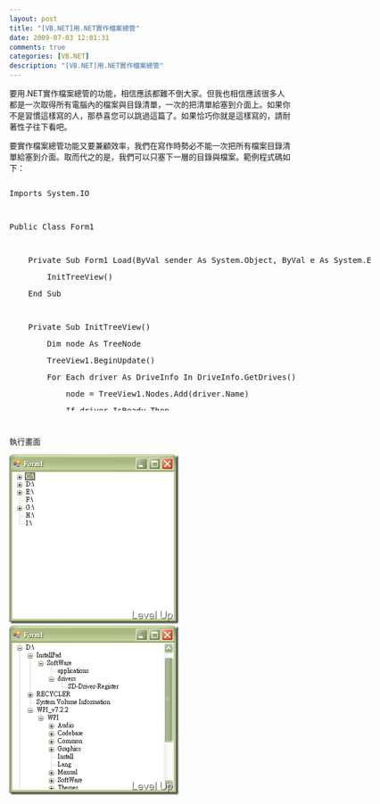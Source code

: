 ```yaml
---
layout: post
title: "[VB.NET]用.NET實作檔案總管"
date: 2009-07-03 12:01:31
comments: true
categories: [VB.NET]
description: "[VB.NET]用.NET實作檔案總管"
---
```

<p>要用.NET實作檔案總管的功能，相信應該都難不倒大家。但我也相信應該很多人都是一次取得所有電腦內的檔案與目錄清單，一次的把清單給塞到介面上。如果你不是習慣這樣寫的人，那恭喜您可以跳過這篇了。如果恰巧你就是這樣寫的，請耐著性子往下看吧。</p><p>要實作檔案總管功能又要兼顧效率，我們在寫作時勢必不能一次把所有檔案目錄清單給塞到介面。取而代之的是，我們可以只塞下一層的目錄與檔案。範例程式碼如下：</p><div style="width: 648px; height: 412px; overflow: auto"><div class="csharpcode"><pre class="alt"><span class="kwrd">Imports</span> System.IO</pre><pre>
 </pre><pre class="alt"><span class="kwrd">Public</span> <span class="kwrd">Class</span> Form1</pre><pre>
 </pre><pre class="alt">
    <span class="kwrd">Private</span> <span class="kwrd">Sub</span> Form1_Load(<span class="kwrd">ByVal</span> sender <span class="kwrd">As</span> System.<span class="kwrd">Object</span>, <span class="kwrd">ByVal</span> e <span class="kwrd">As</span> System.EventArgs) <span class="kwrd">Handles</span> <span class="kwrd">MyBase</span>.Load</pre><pre>
        InitTreeView()</pre><pre class="alt">
    <span class="kwrd">End</span> <span class="kwrd">Sub</span></pre><pre>
 </pre><pre class="alt">
    <span class="kwrd">Private</span> <span class="kwrd">Sub</span> InitTreeView()</pre><pre>
        <span class="kwrd">Dim</span> node <span class="kwrd">As</span> TreeNode</pre><pre class="alt">
        TreeView1.BeginUpdate()</pre><pre>
        <span class="kwrd">For</span> <span class="kwrd">Each</span> driver <span class="kwrd">As</span> DriveInfo <span class="kwrd">In</span> DriveInfo.GetDrives()</pre><pre class="alt">
            node = TreeView1.Nodes.Add(driver.Name)</pre><pre>
            <span class="kwrd">If</span> driver.IsReady <span class="kwrd">Then</span></pre><pre class="alt">
                AddDirectorys(node)</pre><pre>
                AddFiles(node)</pre><pre class="alt">
                node.Tag = <span class="kwrd">True</span></pre><pre>
            <span class="kwrd">End</span> <span class="kwrd">If</span></pre><pre class="alt">
        <span class="kwrd">Next</span></pre><pre>
        TreeView1.EndUpdate()</pre><pre class="alt">
    <span class="kwrd">End</span> <span class="kwrd">Sub</span></pre><pre>
 </pre><pre class="alt">
    <span class="kwrd">Private</span> <span class="kwrd">Sub</span> AddDirectorys(<span class="kwrd">ByVal</span> node <span class="kwrd">As</span> TreeNode)</pre><pre>
        <span class="kwrd">If</span> <span class="kwrd">CBool</span>(node.Tag) = <span class="kwrd">True</span> <span class="kwrd">Then</span></pre><pre class="alt">
            <span class="kwrd">Return</span></pre><pre>
        <span class="kwrd">End</span> <span class="kwrd">If</span></pre><pre class="alt">
 </pre><pre>
        <span class="kwrd">Try</span></pre><pre class="alt">
            TreeView1.BeginUpdate()</pre><pre>
            <span class="kwrd">For</span> <span class="kwrd">Each</span> dir <span class="kwrd">As</span> <span class="kwrd">String</span> <span class="kwrd">In</span> Directory.GetDirectories(node.FullPath)</pre><pre class="alt">
                node.Nodes.Add(dir.Substring(dir.LastIndexOf(<span class="str">"\"</span>) + 1))</pre><pre>
            <span class="kwrd">Next</span></pre><pre class="alt">
        <span class="kwrd">Catch</span> ex <span class="kwrd">As</span> Exception</pre><pre>
        <span class="kwrd">Finally</span></pre><pre class="alt">
            TreeView1.EndUpdate()</pre><pre>
        <span class="kwrd">End</span> <span class="kwrd">Try</span></pre><pre class="alt">
 </pre><pre>
    <span class="kwrd">End</span> <span class="kwrd">Sub</span></pre><pre class="alt">
 </pre><pre>
    <span class="kwrd">Private</span> <span class="kwrd">Sub</span> AddFiles(<span class="kwrd">ByVal</span> node <span class="kwrd">As</span> TreeNode)</pre><pre class="alt">
        <span class="kwrd">If</span> <span class="kwrd">CBool</span>(node.Tag) = <span class="kwrd">True</span> <span class="kwrd">Then</span></pre><pre>
            <span class="kwrd">Return</span></pre><pre class="alt">
        <span class="kwrd">End</span> <span class="kwrd">If</span></pre><pre>
 </pre><pre class="alt">
        <span class="kwrd">Try</span></pre><pre>
            TreeView1.BeginUpdate()</pre><pre class="alt">
            <span class="kwrd">For</span> <span class="kwrd">Each</span> file <span class="kwrd">As</span> <span class="kwrd">String</span> <span class="kwrd">In</span> Directory.GetFiles(node.FullPath)</pre><pre>
                node.Nodes.Add(My.Computer.FileSystem.GetName(file))</pre><pre class="alt">
            <span class="kwrd">Next</span></pre><pre>
        <span class="kwrd">Catch</span> ex <span class="kwrd">As</span> Exception</pre><pre class="alt">
        <span class="kwrd">Finally</span></pre><pre>
            TreeView1.EndUpdate()</pre><pre class="alt">
        <span class="kwrd">End</span> <span class="kwrd">Try</span></pre><pre>
    <span class="kwrd">End</span> <span class="kwrd">Sub</span></pre><pre class="alt">
 </pre><pre>
    <span class="kwrd">Private</span> <span class="kwrd">Sub</span> TreeView1_BeforeExpand(<span class="kwrd">ByVal</span> sender <span class="kwrd">As</span> System.<span class="kwrd">Object</span>, <span class="kwrd">ByVal</span> e <span class="kwrd">As</span> System.Windows.Forms.TreeViewCancelEventArgs) <span class="kwrd">Handles</span> TreeView1.BeforeExpand</pre><pre class="alt">
        <span class="kwrd">For</span> <span class="kwrd">Each</span> node <span class="kwrd">As</span> TreeNode <span class="kwrd">In</span> e.Node.Nodes</pre><pre>
            AddDirectorys(node)</pre><pre class="alt">
        <span class="kwrd">Next</span></pre><pre>
        AddFiles(e.Node)</pre><pre class="alt">
        e.Node.Tag = <span class="kwrd">True</span></pre><pre>
    <span class="kwrd">End</span> <span class="kwrd">Sub</span></pre><pre class="alt"><span class="kwrd">End</span> <span class="kwrd">Class</span></pre></div></div><p /><style type="text/css"><![CDATA[

.csharpcode, .csharpcode pre
{
	font-size: small;
	color: black;
	font-family: consolas, "Courier New", courier, monospace;
	background-color: #ffffff;
	/*white-space: pre;*/
}
.csharpcode pre { margin: 0em; }
.csharpcode .rem { color: #008000; }
.csharpcode .kwrd { color: #0000ff; }
.csharpcode .str { color: #006080; }
.csharpcode .op { color: #0000c0; }
.csharpcode .preproc { color: #cc6633; }
.csharpcode .asp { background-color: #ffff00; }
.csharpcode .html { color: #800000; }
.csharpcode .attr { color: #ff0000; }
.csharpcode .alt 
{
	background-color: #f4f4f4;
	width: 100%;
	margin: 0em;
}
.csharpcode .lnum { color: #606060; }]]></style><p> </p><p>執行畫面</p><p><img style="border-right-width: 0px; border-top-width: 0px; border-bottom-width: 0px; border-left-width: 0px" border="0" alt="image" width="304" height="304" src="\images\posts\9095\image_thumb.png" /></a> <a href="http://files.dotblogs.com.tw/larrynung/0907/9d0fe6f68d27.NET_13932/image_4.png"><img style="border-right-width: 0px; border-top-width: 0px; border-bottom-width: 0px; border-left-width: 0px" border="0" alt="image" width="304" height="304" src="\images\posts\9095\image_thumb_1.png" /></p>